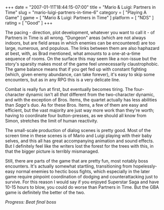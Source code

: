 +++
date = "2007-01-11T18:44:15-07:00"
title = "Mario & Luigi: Partners in Time"
slug = "mario-luigi-partners-in-time-6"
category = [ "Playing A Game" ]
game = [ "Mario & Luigi: Partners in Time" ]
platform = [ "NDS" ]
rating = [ "Good" ]
+++

The pacing - direction, plot development, whatever you want to call it - of Partners in Time is all wrong.  "Dungeon" areas (which are not always indoors, but are field areas in which enemies can be encountered) are too large, numerous, and populous.  The links between them are also haphazard at best, with, as Brad mentioned, what amounts to a one-at-a-time sequence of rooms.  On the surface this may seem like a non-issue but the story's sparsity makes most of the game feel unnecessarily claustrophobic.  The game balance means that if you get fed up with constant fighting (which, given enemy abundance, can take forever), it's easy to skip some encounters, but as in any RPG this is a very delicate line.

Combat is really fun at first, but eventually becomes tiring.  The four-character dynamic isn't all <i>that</i> different from the two-character dynamic, and with the exception of Bros. Items, the quartet actually has less abilities than <i>Saga</i>'s duo.  As for these Bros. Items, a few of them are easy and efficient, but the vast majority are just way more work than they're worth; having to coordinate four button-presses, as we should all know from Simon, stretches the limit of human reactivity.

The small-scale production of dialog scenes is pretty good.  Most of the screen time in these scenes is of Mario and Luigi playing with their baby selves, and this all has great accompanying animation and sound effects.  But I definitely feel like the writers lost the forest for the trees with this, in that the bigger picture is terribly mismanaged.

Still, there are parts of the game that are pretty fun, most notably boss encounters.  It's actually somewhat startling, transitioning from hopelessly-easy normal enemies to hectic boss fights, which especially in the later game require pinpoint coordination of dodging and counterattacking just to survive.  For this reason I would say if you enjoyed Superstar Saga and have 10-15 hours to blow, you could do worse than Partners in Time.  But the GBA game is definitely the better of the two.

<i>Progress: Beat final boss</i>
